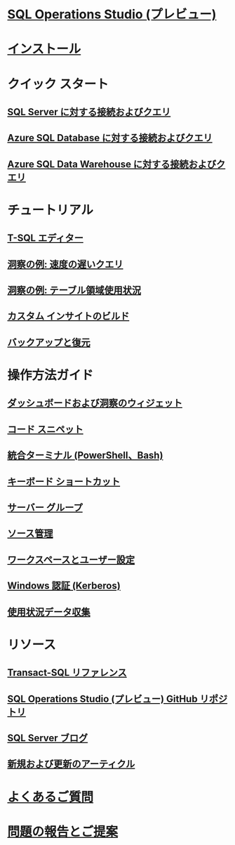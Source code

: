 # [SQL Operations Studio (プレビュー)](what-is.md)
# [インストール](download.md)
# クイック スタート
## [SQL Server に対する接続およびクエリ](quickstart-sql-server.md)
## [Azure SQL Database に対する接続およびクエリ](quickstart-sql-database.md)
## [Azure SQL Data Warehouse に対する接続およびクエリ](quickstart-sql-dw.md)
# チュートリアル
## [T-SQL エディター](tutorial-sql-editor.md) 
## [洞察の例: 速度の遅いクエリ](tutorial-qds-sql-server.md)
## [洞察の例: テーブル領域使用状況](tutorial-table-space-sql-server.md)
## [カスタム インサイトのビルド](tutorial-build-custom-insight-sql-server.md) 
## [バックアップと復元](tutorial-backup-restore-sql-server.md)
# 操作方法ガイド
## [ダッシュボードおよび洞察のウィジェット](insight-widgets.md)
## [コード スニペット](code-snippets.md)
## [統合ターミナル (PowerShell、Bash)](integrated-terminal.md)
## [キーボード ショートカット](keyboard-shortcuts.md)
## [サーバー グループ](server-groups.md)
## [ソース管理](source-control.md)
## [ワークスペースとユーザー設定](settings.md)
## [Windows 認証 (Kerberos)](enable-kerberos.md)
## [使用状況データ収集](usage-data-collection.md)
# リソース
## [Transact-SQL リファレンス](../t-sql/language-reference.md)
## [SQL Operations Studio (プレビュー) GitHub リポジトリ](https://www.github.com/Microsoft/SqlOpsStudio)
## [SQL Server ブログ](https://blogs.technet.microsoft.com/dataplatforminsider/)
## [新規および更新のアーティクル](new-updated-sql-operations-studio.md)
# [よくあるご質問](faq.md)
# [問題の報告とご提案](https://github.com/microsoft/sqlopsstudio/issues)
